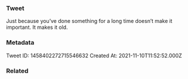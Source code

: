 ### Tweet
Just because you’ve done something for a long time doesn’t make it important. It makes it old.

### Metadata
Tweet ID: 1458402272715546632
Created At: 2021-11-10T11:52:52.000Z

### Related

